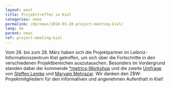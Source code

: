 ```yaml
---
layout: post
title: Projekttreffen in Kiel
categories: news
permalink: /de/news/2018-03-28-project-meeting-kiel/
lang: de
parent: news
ref: project-meeting-kiel
---  
```

  
Vom 26. bis zum 28. März haben sich die Projektpartner im Leibniz-Informationszentrum Kiel getroffen, um sich über die Fortschritte in den verschiedenen Projektbereichen auszutauschen. 
Besonders im Vordergrund standen dabei der kommende [*metrics-Workshop](https://metrics-project.net/de/veranstaltungen/workshop2018/) und die zweite [Umfrage](https://tigereye.informatik.uni-kiel.de/limesurvey/index.php/357739?lang=en) von [Steffen Lemke](https://metrics-project.net/de/uber_uns/team/) und [Maryam Mehrazar](https://metrics-project.net/de/uber_uns/team/).
Wir danken den ZBW-Projektmitgliedern für den informativen und angenehmen Aufenthalt in Kiel!

